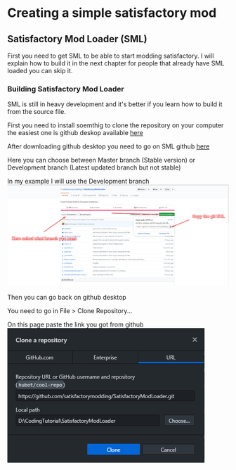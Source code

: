 # Creating a simple satisfactory mod

## Satisfactory Mod Loader (SML)

First you need to get SML to be able to start modding satisfactory.
I will explain how to build it in the next chapter for people that already have SML loaded you can skip it.

### Building Satisfactory Mod Loader

SML is still in heavy development and it's better if you learn how to build it from the source file.

First you need to install soemthig to clone the repository on your computer the easiest one is github deskop available [here](https://desktop.github.com/)

After downloading github desktop you need to go on SML github [here](https://github.com/satisfactorymodding/SatisfactoryModLoader)

Here you can choose between Master branch (Stable version) or Development branch (Latest updated branch but not stable)

In my example I will use the Development branch
![alt text](https://github.com/jcornill/SatisfactoryModdingGuide/blob/master/GitHub_SMLDownload.png "")

Then you can go back on github desktop

You need to go in File > Clone Repository...

On this page paste the link you got from github
![alt text](https://github.com/jcornill/SatisfactoryModdingGuide/blob/master/GitHubDesktop_clone.png "")
